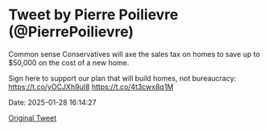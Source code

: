 # Tweet by Pierre Poilievre (@PierrePoilievre)

Common sense Conservatives will axe the sales tax on homes to save up to $50,000 on the cost of a new home. 

Sign here to support our plan that will build homes, not bureaucracy: https://t.co/yOCJXh9uI8 https://t.co/4t3cwx8q1M

Date: 2025-01-28 16:14:27

[Original Tweet](https://x.com/PierrePoilievre/status/1884273844464308602)

